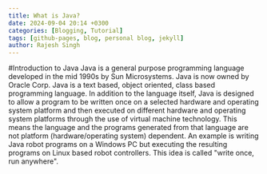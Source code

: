 ```yaml
---
title: What is Java?
date: 2024-09-04 20:14 +0300
categories: [Blogging, Tutorial]
tags: [github-pages, blog, personal blog, jekyll]
author: Rajesh Singh
---
```


#Introduction to Java
Java is a general purpose programming language developed in the mid 1990s by Sun Microsystems. Java is now owned by Oracle Corp. Java is a text based, object oriented, class based programming language. In addition to the language itself, Java is designed to allow a program to be written once on a selected hardware and operating system platform and then executed on different hardware and operating system platforms through the use of virtual machine technology. This means the language and the programs generated from that language are not platform (hardware/operating system) dependent. An example is writing Java robot programs on a Windows PC but executing the resulting programs on Linux based robot controllers. This idea is called "write once, run anywhere".
